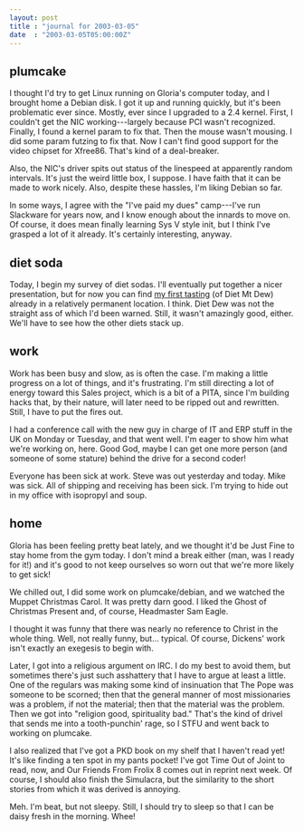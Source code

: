 ```yaml
---
layout: post
title : "journal for 2003-03-05"
date  : "2003-03-05T05:00:00Z"
---
```



## plumcake

I thought I'd try to get Linux running on Gloria's computer today, and I brought home a Debian disk.  I got it up and running quickly, but it's been problematic ever since.  Mostly, ever since I upgraded to a 2.4 kernel.  First, I couldn't get the NIC working---largely because PCI wasn't recognized. Finally, I found a kernel param to fix that.  Then the mouse wasn't mousing.  I did some param futzing to fix that.  Now I can't find good support for the video chipset for Xfree86.  That's kind of a deal-breaker.

Also, the NIC's driver spits out status of the linespeed at apparently random intervals.  It's just the weird little box, I suppose.  I have faith that it can be made to work nicely.  Also, despite these hassles, I'm liking Debian so far.

In some ways, I agree with the "I've paid my dues" camp---I've run Slackware for years now, and I know enough about the innards to move on.  Of course, it does mean finally learning Sys V style init, but I think I've grasped a lot of it already.  It's certainly interesting, anyway.

## diet soda

Today, I begin my survey of diet sodas.  I'll eventually put together a nicer presentation, but for now you can find <a href='http://rjbs.manxome.org/reviews/diet/diet_mountain_dew'>my first tasting</a> (of Diet Mt Dew) already in a relatively permanent location.  I think.  Diet Dew was not the straight ass of which I'd been warned.  Still, it wasn't amazingly good, either.  We'll have to see how the other diets stack up.

## work

Work has been busy and slow, as is often the case.  I'm making a little progress on a lot of things, and it's frustrating.  I'm still directing a lot of energy toward this Sales project, which is a bit of a PITA, since I'm building hacks that, by their nature, will later need to be ripped out and rewritten.  Still, I have to put the fires out.

I had a conference call with the new guy in charge of IT and ERP stuff in the UK on Monday or Tuesday, and that went well.  I'm eager to show him what we're working on, here.  Good God, maybe I can get one more person (and someone of some stature) behind the drive for a second coder!

Everyone has been sick at work.  Steve was out yesterday and today.  Mike was sick.  All of shipping and receiving has been sick.  I'm trying to hide out in my office with isopropyl and soup.

## home

Gloria has been feeling pretty beat lately, and we thought it'd be Just Fine to stay home from the gym today.  I don't mind a break either (man, was I ready for it!) and it's good to not keep ourselves so worn out that we're more likely to get sick!

We chilled out, I did some work on plumcake/debian, and we watched the Muppet Christmas Carol.  It was pretty darn good.  I liked the Ghost of Christmas Present and, of course, Headmaster Sam Eagle.

I thought it was funny that there was nearly no reference to Christ in the whole thing.  Well, not really funny, but... typical.  Of course, Dickens' work isn't exactly an exegesis to begin with.  

Later, I got into a religious argument on IRC.  I do my best to avoid them, but sometimes there's just such asshattery that I have to argue at least a little. One of the regulars was making some kind of insinuation that The Pope was someone to be scorned; then that the general manner of most missionaries was a problem, if not the material; then that the material was the problem.  Then we got into "religion good, spirituality bad."  That's the kind of drivel that sends me into a tooth-punchin' rage, so I STFU and went back to working on plumcake.  

I also realized that I've got a PKD book on my shelf that I haven't read yet! It's like finding a ten spot in my pants pocket!  I've got Time Out of Joint to read, now, and Our Friends From Frolix 8 comes out in reprint next week.  Of course, I should also finish the Simulacra, but the similarity to the short stories from which it was derived is annoying.

Meh.  I'm beat, but not sleepy.  Still, I should try to sleep so that I can be daisy fresh in the morning.  Whee!

